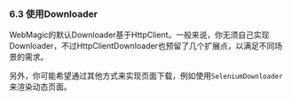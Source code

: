 ### 6.3 使用Downloader

WebMagic的默认Downloader基于HttpClient。一般来说，你无须自己实现Downloader，不过HttpClientDownloader也预留了几个扩展点，以满足不同场景的需求。

另外，你可能希望通过其他方式来实现页面下载，例如使用`SeleniumDownloader`来渲染动态页面。